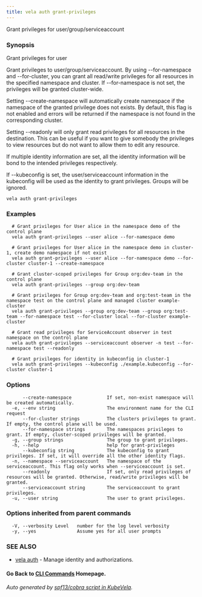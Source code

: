 ```yaml
---
title: vela auth grant-privileges
---
```


Grant privileges for user/group/serviceaccount

### Synopsis

Grant privileges for user

 Grant privileges to user/group/serviceaccount. By using --for-namespace and --for-cluster, you can grant all read/write privileges for all resources in the specified namespace and cluster. If --for-namespace is not set, the privileges will be granted cluster-wide.

 Setting --create-namespace will automatically create namespace if the namespace of the granted privilege does not exists. By default, this flag is not enabled and errors will be returned if the namespace is not found in the corresponding cluster.

 Setting --readonly will only grant read privileges for all resources in the destination. This can be useful if you want to give somebody the privileges to view resources but do not want to allow them to edit any resource.

 If multiple identity information are set, all the identity information will be bond to the intended privileges respectively.

 If --kubeconfig is set, the user/serviceaccount information in the kubeconfig will be used as the identity to grant privileges. Groups will be ignored.

```
vela auth grant-privileges
```

### Examples

```
  # Grant privileges for User alice in the namespace demo of the control plane
  vela auth grant-privileges --user alice --for-namespace demo
  
  # Grant privileges for User alice in the namespace demo in cluster-1, create demo namespace if not exist
  vela auth grant-privileges --user alice --for-namespace demo --for-cluster cluster-1 --create-namespace
  
  # Grant cluster-scoped privileges for Group org:dev-team in the control plane
  vela auth grant-privileges --group org:dev-team
  
  # Grant privileges for Group org:dev-team and org:test-team in the namespace test on the control plane and managed cluster example-cluster
  vela auth grant-privileges --group org:dev-team --group org:test-team --for-namespace test --for-cluster local --for-cluster example-cluster
  
  # Grant read privileges for ServiceAccount observer in test namespace on the control plane
  vela auth grant-privileges --serviceaccount observer -n test --for-namespace test --readonly
  
  # Grant privileges for identity in kubeconfig in cluster-1
  vela auth grant-privileges --kubeconfig ./example.kubeconfig --for-cluster cluster-1
```

### Options

```
      --create-namespace             If set, non-exist namespace will be created automatically.
  -e, --env string                   The environment name for the CLI request
      --for-cluster strings          The clusters privileges to grant. If empty, the control plane will be used.
      --for-namespace strings        The namespaces privileges to grant. If empty, cluster-scoped privileges will be granted.
  -g, --group strings                The group to grant privileges.
  -h, --help                         help for grant-privileges
      --kubeconfig string            The kubeconfig to grant privileges. If set, it will override all the other identity flags.
  -n, --namespace --serviceaccount   The namespace of the serviceaccount. This flag only works when --serviceaccount is set.
      --readonly                     If set, only read privileges of resources will be granted. Otherwise, read/write privileges will be granted.
      --serviceaccount string        The serviceaccount to grant privileges.
  -u, --user string                  The user to grant privileges.
```

### Options inherited from parent commands

```
  -V, --verbosity Level   number for the log level verbosity
  -y, --yes               Assume yes for all user prompts
```

### SEE ALSO

* [vela auth](vela_auth)	 - Manage identity and authorizations.

#### Go Back to [CLI Commands](vela) Homepage.


###### Auto generated by [spf13/cobra script in KubeVela](https://github.com/kubevela/kubevela/tree/master/hack/docgen).

